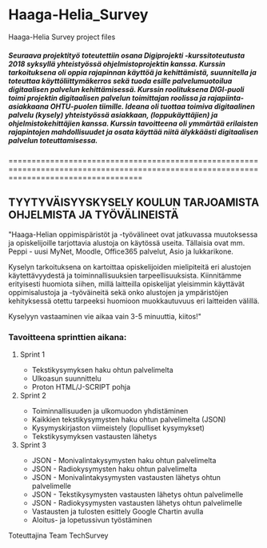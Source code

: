 # Haaga-Helia_Survey
Haaga-Helia Survey project files

<h5>Seuraava projektityö toteutettiin osana Digiprojekti -kurssitoteutusta 2018 syksyllä yhteistyössä ohjelmistoprojektin kanssa. Kurssin tarkoituksena oli oppia rajapinnan käyttöä ja kehittämistä, suunnitella ja toteuttaa käyttöliittymäkerros sekä tuoda esille palvelumuotoilua digitaalisen palvelun kehittämisessä. Kurssin roolituksena DIGI-puoli toimi projektin digitaalisen palvelun toimittajan roolissa ja rajapiinta-asiakkaana OHTU-puolen tiimille. Ideana oli tuottaa toimiva digitaalinen palvelu (kysely) yhteistyössä asiakkaan, (loppukäyttäjien) ja ohjelmistokehittäjien kanssa. Kurssin tavoitteena oli ymmärtää erilaisten rajapintojen mahdollisuudet ja osata käyttää niitä älykkäästi digitaalisen palvelun toteuttamisessa.</h5>

=========================================================================================================================================

<h2>TYYTYVÄISYYSKYSELY KOULUN TARJOAMISTA OHJELMISTA JA TYÖVÄLINEISTÄ</h2>

<p>
"Haaga-Helian oppimispäristöt ja -työvälineet ovat jatkuvassa muutoksessa ja opiskelijoille tarjottavia alustoja on käytössä useita. Tällaisia ovat mm. Peppi - uusi MyNet, Moodle, Office365 palvelut, Asio ja lukkarikone.

Kyselyn tarkoituksena on kartoittaa opiskelijoiden mielipiteitä eri alustojen käytettävyydestä ja toiminnallisuuksien tarpeellisuuksista. Kiinnitämme erityisesti huomiota siihen, millä laitteilla opiskelijat yleisimmin käyttävät oppimisalustoja ja -työväineitä sekä onko alustojen ja ympäristöjen kehityksessä otettu tarpeeksi huomioon muokkautuvuus eri laitteiden välillä.

Kyselyyn vastaaminen vie aikaa vain 3-5 minuuttia, kiitos!"
</p>

<h3>Tavoitteena sprinttien aikana:</h3>

<ol>
  <li>Sprint 1</li>
  <ul>
    <li>Tekstikysymyksen haku ohtun palvelimelta</li>
    <li>Ulkoasun suunnittelu</li>
    <li>Proton HTML/J-SCRIPT pohja</li>
  </ul>
  <li>Sprint 2</li>
    <ul>
      <li>Toiminnallisuuden ja ulkomuodon yhdistäminen</li>
      <li>Kaikkien tekstikysymysten haku ohtun palvelimelta (JSON)</li>
      <li>Kysymyskirjaston viimeistely (lopulliset kysymykset)</li>
      <li>Tekstikysymyksen vastausten lähetys</li>
  </ul>
  <li>Sprint 3</li>
    <ul>
      <li>JSON - Monivalintakysymysten haku ohtun palvelimelta</li>
      <li>JSON - Radiokysymysten haku ohtun palvelimelta</li>
      <li>JSON - Monivalintakysymysten vastausten lähetys ohtun palvelimelle</li>
      <li>JSON - Tekstikysymysten vastausten lähetys ohtun palvelimelle</li>
      <li>JSON - Radiokysymysten vastausten lähetys ohtun palvelimelle</li>
      <li>Vastausten ja tulosten esittely Google Chartin avulla</li>
      <li>Aloitus- ja lopetussivun työstäminen</li>
  </ul>
</ol>

<p>Toteuttajina Team TechSurvey</p>
